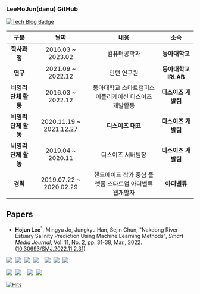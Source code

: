 ### LeeHoJun(danu) GitHub   
[![Tech Blog Badge](http://img.shields.io/badge/-Tech%20blog-black?style=flat-square&logo=github&link=https://danu.dev)](https://danu.dev)   

|구분|날짜|내용|소속|
|:-:|:-:|:-:|:-:|
|**학사과정**|2016.03 ~ 2023.02|컴퓨터공학과|**동아대학교**|
|**연구**|2021.09 ~ 2022.12|인턴 연구원|**동아대학교 IRLAB**|
|**비영리단체 활동**|2016.03 ~ 2022.12|동아대학교 스마트캠퍼스 어플리케이션 디스이즈 개발활동|**디스이즈 개발팀**|
|**비영리단체 활동**|2020.11.19 ~ 2021.12.27|**디스이즈 대표**|**디스이즈 개발팀**|
|**비영리단체 활동**|2019.04 ~ 2020.11|디스이즈 서버팀장|**디스이즈 개발팀**|
|**경력**|2019.07.22 ~ 2020.02.29 |핸드메이드 작가 중심 플랫폼 스타트업 아더벨류 웹개발자|**아더벨류**|

##  Papers
- **Hojun Lee**<sup>*</sup>, Mingyu Jo, Jungkyu Han, Sejin Chun, "Nakdong River Estuary Salinity Prediction Using Machine Learning Methods", _Smart Media Journal_, Vol. 11, No. 2, pp. 31-38, Mar., 2022. ([10.30693/SMJ.2022.11.2.31](https://dx.doi.org/10.30693/SMJ.2022.11.2.31))&nbsp;   
       
<img src="https://img.shields.io/badge/PHP-777BB4?style=flat-square&logo=PHP&logoColor=white"/>&nbsp; 
<img src="https://img.shields.io/badge/Python-3766AB?style=flat-square&logo=Python&logoColor=white"/>&nbsp;
<img src="https://img.shields.io/badge/MySQL-4479A1?style=flat-square&logo=MySQL&logoColor=white"/>&nbsp; 
<img src="https://img.shields.io/badge/React-61DAFB?style=flat-square&logo=React&logoColor=white"/>&nbsp; 
&nbsp; 
<img src="https://img.shields.io/badge/C-A8B9CC?style=flat-square&logo=C&logoColor=white"/>&nbsp; 
<img src="https://img.shields.io/badge/C++-00599C?style=flat-square&logo=C%2B%2B&logoColor=white"/>&nbsp; 
<img src="https://img.shields.io/badge/Java-007396?style=flat-square&logo=Java&logoColor=white"/>&nbsp;

<img src="https://img.shields.io/badge/HTML5-E34F26?style=flat-square&logo=HTML5&logoColor=white"/>&nbsp;
<img src="https://img.shields.io/badge/JavaScript-F7DE1E?style=flat-square&logo=JavaScript&logoColor=white"/>&nbsp; 
&nbsp; 
<img src="https://img.shields.io/badge/iOS-000000?style=flat-square&logo=iOS&logoColor=white"/>&nbsp; 
<img src="https://img.shields.io/badge/Android-3DDC84?style=flat-square&logo=Android&logoColor=white"/>&nbsp; 

  [![Hits](https://hits.seeyoufarm.com/api/count/incr/badge.svg?url=https%3A%2F%2Fgithub.com%2Flhojun&count_bg=%2379C83D&title_bg=%23555555&icon=&icon_color=%23E7E7E7&title=hits&edge_flat=false)](https://hits.seeyoufarm.com)


	

  </div>
